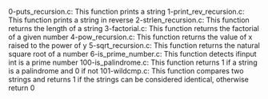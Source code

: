 0-puts_recursion.c: This function prints a string
1-print_rev_recursion.c: This function prints a string in reverse
2-strlen_recursion.c: This function returns the length of a string
3-factorial.c: This function returns the factorial of a given number
4-pow_recursion.c: This function returns the value of x raised to the power of y
5-sqrt_recursion.c: This function returns the natural square root of a number
6-is_prime_number.c: This function detects ifinput int is a prime number
100-is_palindrome.c: This function returns 1 if a string is a palindrome and 0 if not
101-wildcmp.c: This function compares two strings and returns 1 if the strings can be considered identical, otherwise return 0
